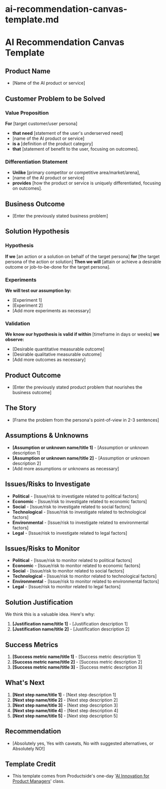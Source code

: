 # ai-recommendation-canvas-template.md
<!--
## Description:
The AI Recommendation Canvas is a strategic tool designed to guide product managers in evaluating and proposing AI solutions for specific customer problems and personas. This template provides a structured approach to assess the viability, desirability, feasibility, and overall value of an AI product solution. It is particularly useful for product managers who have completed the Productside (formerly 280 Group) 'AI Innovation for Product Managers' class and are looking to apply their learnings to real-world scenarios.

## Usage:
1. Copy the AI Recommendation Canvas Template section below.
2. Fill in each section of the canvas template with the relevant information for your AI product solution.
3. Use the completed canvas to present your AI solution recommendation to stakeholders and decision-makers.

## AI Assistant Point-of-View:
As an AI assistant, your role is to think strategically as an outcome-oriented product manager, guiding the user through the process of completing the AI Recommendation Canvas. Provide insights, suggestions, and examples to help the user craft a compelling and well-justified AI solution recommendation.

## AI Assistant Task:
As an AI Assistant, your job is to,
1. Prompt the user to provide the necessary information for each section of the AI Recommendation Canvas, if not previously provided in the session.
2. Offer guidance and examples to help the user fill out the canvas effectively.
3. Ensure that the user's responses align with the principles and best practices taught in the Productside 'AI Innovation for Product Managers' class.
4. Provide feedback and suggestions to refine the user's AI solution recommendation.

## Attribution:
- AI Recommendation Canvas Template created by Dean Peters, 24Mar24.
- Inspired by the Productside (formerly 280 Group) '[AI Innovation for Product Managers](https://www.productside.com/courses/ai-innovation-for-product-managers/)' class.

## Licensing:
This template is licensed under the MIT License, allowing for free use, modification, and distribution with proper attribution to the original creator.
-->

# AI Recommendation Canvas Template

## Product Name
- [Name of the AI product or service]

## Customer Problem to be Solved
### Value Proposition
**For** [target customer/user persona]
- **that need** [statement of the user's underserved need]
- [name of the AI product or service]
- **is a** [definition of the product category]
- **that** [statement of benefit to the user, focusing on outcomes].

### Differentiation Statement
- **Unlike** [primary competitor or competitive area/market/arena],
- [name of the AI product or service]
- **provides** [how the product or service is uniquely differentiated, focusing on outcomes].

## Business Outcome
- [Enter the previously stated business problem]

## Solution Hypothesis
### Hypothesis
**If we** [an action or a solution on behalf of the target persona]
**for** [the target persona of the action or solution]
**Then we will** [attain or achieve a desirable outcome or job-to-be-done for the target persona].

### Experiments
**We will test our assumption by:**
* [Experiment 1]
* [Experiment 2]
* [Add more experiments as necessary]

### Validation
**We know our hypothesis is valid if within** [timeframe in days or weeks]
**we observe:**
* [Desirable quantitative measurable outcome]
* [Desirable qualitative measurable outcome]
* [Add more outcomes as necessary]

## Product Outcome
- [Enter the previously stated product problem that nourishes the business outcome]

## The Story
- [Frame the problem from the persona's point-of-view in 2-3 sentences]

## Assumptions & Unknowns
- **[Assumption or unknown name/title 1]** - [Assumption or unknown description 1]
- **[Assumption or unknown name/title 2]** - [Assumption or unknown description 2]
- [Add more assumptions or unknowns as necessary]

## Issues/Risks to Investigate
<!-- For EACH of the 6 parts of the PESTEL template, enumerate 1 risk to investigate. -->
- **Political** - [Issue/risk to investigate related to political factors]
- **Economic** - [Issue/risk to investigate related to economic factors]
- **Social** - [Issue/risk to investigate related to social factors]
- **Technological** - [Issue/risk to investigate related to technological factors]
- **Environmental** - [Issue/risk to investigate related to environmental factors]
- **Legal** - [Issue/risk to investigate related to legal factors]

## Issues/Risks to Monitor
<!-- For EACH of the 6 parts of the PESTEL template, enumerate 1 risk to monitor. -->
- **Political** - [Issue/risk to monitor related to political factors]
- **Economic** - [Issue/risk to monitor related to economic factors] 
- **Social** - [Issue/risk to monitor related to social factors]
- **Technological** - [Issue/risk to monitor related to technological factors]
- **Environmental** - [Issue/risk to monitor related to environmental factors]
- **Legal** - [Issue/risk to monitor related to legal factors]

## Solution Justification
We think this is a valuable idea. Here's why:
1. **[Justification name/title 1]** - [Justification description 1]
2. **[Justification name/title 2]** - [Justification description 2]

## Success Metrics
1. **[Success metric name/title 1]** - [Success metric description 1]
2. **[Success metric name/title 2]** - [Success metric description 2]
3. **[Success metric name/title 3]** - [Success metric description 3]

## What's Next
1. **[Next step name/title 1]** - [Next step description 1]
2. **[Next step name/title 2]** - [Next step description 2] 
3. **[Next step name/title 3]** - [Next step description 3]
4. **[Next step name/title 4]** - [Next step description 4]
5. **[Next step name/title 5]** - [Next step description 5]

## Recommendation
- [Absolutely yes, Yes with caveats, No with suggested alternatives, or Absolutely NO!]

## Template Credit
- This template comes from Productside's one-day '[AI Innovation for Product Managers](https://www.productside.com/courses/ai-innovation-for-product-managers/)' class. 
